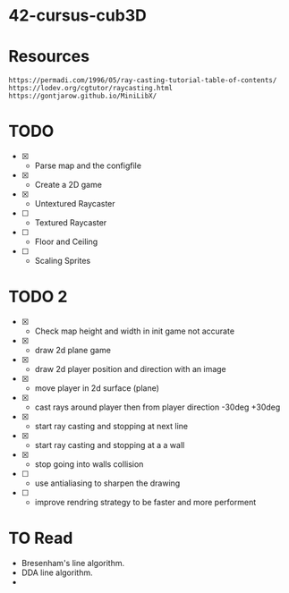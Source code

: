 # 42-cursus-cub3D

# Resources
  ```https://permadi.com/1996/05/ray-casting-tutorial-table-of-contents/```
  ```https://lodev.org/cgtutor/raycasting.html```
  ```https://gontjarow.github.io/MiniLibX/```
# TODO

  - [x] - Parse map and the configfile
  - [x] - Create a 2D game
  - [x] - Untextured Raycaster
  - [ ] - Textured Raycaster
  - [ ] - Floor and Ceiling
  - [ ] - Scaling Sprites

# TODO 2

  - [x] - Check map height and width in init game not accurate
  - [x] - draw 2d plane game
  - [x] - draw 2d player position and direction with an image
  - [x] - move player in 2d surface (plane)
  - [x] - cast rays around player then from player direction -30deg +30deg
  - [x] - start ray casting and stopping at next line
  - [x] - start ray casting and stopping at a a wall
  - [x] - stop going into walls collision
  - [ ] - use antialiasing to sharpen the drawing
  - [ ] - improve rendring strategy to be faster and more performent




# TO Read
 - Bresenham's line algorithm.
 - DDA line algorithm.
 - 

